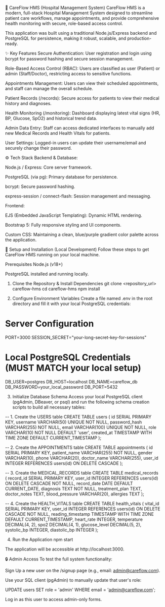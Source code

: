 🏥 CareFlow HMS (Hospital Management System)
CareFlow HMS is a modern, full-stack Hospital Management System designed to streamline patient care workflows, manage appointments, and provide comprehensive health monitoring with secure, role-based access control.

This application was built using a traditional Node.js/Express backend and PostgreSQL for persistence, making it robust, scalable, and production-ready.

✨ Key Features
Secure Authentication: User registration and login using bcrypt for password hashing and secure session management.

Role-Based Access Control (RBAC): Users are classified as user (Patient) or admin (Staff/Doctor), restricting access to sensitive functions.

Appointments Management: Users can view their scheduled appointments, and staff can manage the overall schedule.

Patient Records (/records): Secure access for patients to view their medical history and diagnoses.

Health Monitoring (/monitoring): Dashboard displaying latest vital signs (HR, BP, Glucose, SpO2) and historical trend data.

Admin Data Entry: Staff can access dedicated interfaces to manually add new Medical Records and Health Vitals for patients.

User Settings: Logged-in users can update their username/email and securely change their password.

⚙️ Tech Stack
Backend & Database:

Node.js / Express: Core server framework.

PostgreSQL (via pg): Primary database for persistence.

bcrypt: Secure password hashing.

express-session / connect-flash: Session management and messaging.

Frontend:

EJS (Embedded JavaScript Templating): Dynamic HTML rendering.

Bootstrap 5: Fully responsive styling and UI components.

Custom CSS: Maintaining a clean, blue/purple gradient color palette across the application.

🚀 Setup and Installation (Local Development)
Follow these steps to get CareFlow HMS running on your local machine.

Prerequisites
Node.js (v18+)

PostgreSQL installed and running locally.

1. Clone the Repository & Install Dependencies
git clone <repository_url> careflow-hms
cd careflow-hms
npm install

2. Configure Environment Variables
Create a file named .env in the root directory and fill it with your local PostgreSQL credentials:

# Server Configuration
PORT=3000
SESSION_SECRET="your-long-secret-key-for-sessions"

# Local PostgreSQL Credentials (MUST MATCH your local setup)
DB_USER=postgres
DB_HOST=localhost
DB_NAME=careflow_db
DB_PASSWORD=your_local_password
DB_PORT=5432

3. Initialize Database Schema
Access your local PostgreSQL client (pgAdmin, DBeaver, or psql) and run the following schema creation scripts to build all necessary tables:

-- 1. Create the USERS table
CREATE TABLE users (
    id SERIAL PRIMARY KEY,
    username VARCHAR(50) UNIQUE NOT NULL,
    password_hash VARCHAR(255) NOT NULL,
    email VARCHAR(100) UNIQUE NOT NULL,
    role VARCHAR(10) NOT NULL DEFAULT 'user',
    created_at TIMESTAMP WITH TIME ZONE DEFAULT CURRENT_TIMESTAMP
);

-- 2. Create the APPOINTMENTS table
CREATE TABLE appointments (
    id SERIAL PRIMARY KEY,
    patient_name VARCHAR(255) NOT NULL,
    gender VARCHAR(10),
    phone VARCHAR(20),
    doctor_name VARCHAR(255),
    user_id INTEGER REFERENCES users(id) ON DELETE CASCADE
);

-- 3. Create the MEDICAL_RECORDS table
CREATE TABLE medical_records (
    record_id SERIAL PRIMARY KEY,
    user_id INTEGER REFERENCES users(id) ON DELETE CASCADE NOT NULL,
    record_date DATE DEFAULT CURRENT_DATE,
    diagnosis TEXT NOT NULL,
    treatment_plan TEXT,
    doctor_notes TEXT,
    blood_pressure VARCHAR(20),
    allergies TEXT
);

-- 4. Create the HEALTH_VITALS table
CREATE TABLE health_vitals (
    vital_id SERIAL PRIMARY KEY,
    user_id INTEGER REFERENCES users(id) ON DELETE CASCADE NOT NULL,
    reading_timestamp TIMESTAMP WITH TIME ZONE DEFAULT CURRENT_TIMESTAMP,
    heart_rate INTEGER,
    temperature DECIMAL(4, 2),
    spo2 DECIMAL(4, 1),
    glucose_level DECIMAL(5, 2),
    systolic_bp INTEGER,
    diastolic_bp INTEGER
);

4. Run the Application
npm start

The application will be accessible at http://localhost:3000.

🔒 Admin Access
To test the full system functionality:

Sign Up a new user on the /signup page (e.g., email: admin@careflow.com).

Use your SQL client (pgAdmin) to manually update that user's role:

UPDATE users SET role = 'admin' WHERE email = 'admin@careflow.com';

Log in as this user to access admin-only forms.